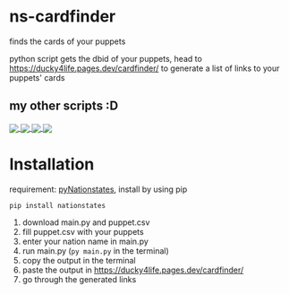 # ns-cardfinder

finds the cards of your puppets

python script gets the dbid of your puppets, head to https://ducky4life.pages.dev/cardfinder/ to generate a list of links to your puppets' cards

## my other scripts :D

<a href="https://github.com/ducky4life/ns-detag">
  <img align="center" src="https://ducky4life.vercel.app/api/pin/?username=ducky4life&repo=ns-detag&theme=algolia" />
</a>
<a href="https://github.com/ducky4life/ns-blender">
  <img align="center" src="https://ducky4life.vercel.app/api/pin/?username=ducky4life&repo=ns-blender&theme=algolia" />
</a>
<a href="https://github.com/ducky4life/ns-zombie">
  <img align="center" src="https://ducky4life.vercel.app/api/pin/?username=ducky4life&repo=ns-zombie&theme=algolia" />
</a>
<a href="https://github.com/ducky4life/ns-cardfinder">
  <img align="center" src="https://ducky4life.vercel.app/api/pin/?username=ducky4life&repo=ns-cardfinder&theme=algolia" />
</a>

# Installation

requirement: [pyNationstates](https://github.com/DolphDev/pynationstates), install by using pip

    pip install nationstates
    
1. download main.py and puppet.csv
2. fill puppet.csv with your puppets
3. enter your nation name in main.py
4. run main.py (`py main.py` in the terminal)
5. copy the output in the terminal
6. paste the output in https://ducky4life.pages.dev/cardfinder/
7. go through the generated links
